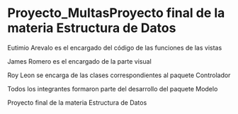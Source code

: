 # Proyecto_MultasProyecto final de la materia Estructura de Datos
Eutimio Arevalo es el encargado del código de las funciones de las vistas

James Romero es el encargado de la parte visual

Roy Leon se encarga de las clases correspondientes al paquete Controlador

Todos los integrantes formaron parte del desarrollo del paquete Modelo

Proyecto final de la materia Estructura de Datos
